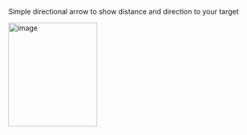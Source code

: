 Simple directional arrow to show distance and direction to your target


<img width="177" height="208" alt="image" src="https://github.com/user-attachments/assets/bde209f4-3eaf-4573-9b24-aa17b667edce" />
